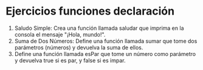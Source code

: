 # Ejercicios funciones declaración

1. Saludo Simple: Crea una función llamada saludar que imprima en la consola el mensaje "¡Hola, mundo!".
2. Suma de Dos Números: Define una función llamada sumar que tome dos parámetros (números) y devuelva la suma de ellos.
3. Define una función llamada esPar que tome un número como parámetro y devuelva true si es par, y false si es impar.
